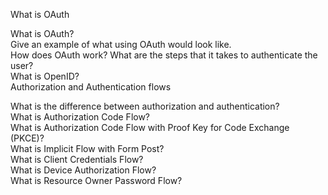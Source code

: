 What is OAuth<br>

What is OAuth?<br>
Give an example of what using OAuth would look like.<br>
How does OAuth work? What are the steps that it takes to authenticate the user?<br>
What is OpenID?<br>
Authorization and Authentication flows<br>

What is the difference between authorization and authentication?<br>
What is Authorization Code Flow?<br>
What is Authorization Code Flow with Proof Key for Code Exchange (PKCE)?<br>
What is Implicit Flow with Form Post?<br>
What is Client Credentials Flow?<br>
What is Device Authorization Flow?<br>
What is Resource Owner Password Flow?<br>
